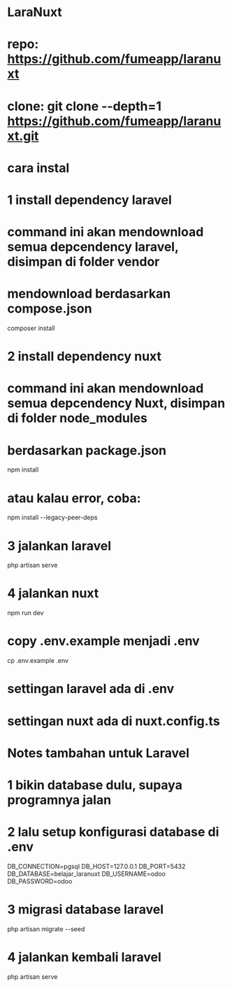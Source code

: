 # LaraNuxt

# repo: https://github.com/fumeapp/laranuxt
# clone: git clone --depth=1 https://github.com/fumeapp/laranuxt.git

# cara instal
# 1 install dependency laravel
# command ini akan mendownload semua depcendency laravel, disimpan di folder vendor
# mendownload berdasarkan compose.json 
composer install 

# 2 install dependency nuxt 
# command ini akan mendownload semua depcendency Nuxt, disimpan di folder node_modules 
# berdasarkan package.json 
npm install 
# atau kalau error, coba: 
npm install --legacy-peer-deps

# 3 jalankan laravel
php artisan serve 

# 4 jalankan nuxt 
npm run dev 

# copy .env.example menjadi .env 
cp .env.example .env 

# settingan laravel ada di .env 
# settingan nuxt ada di nuxt.config.ts 


# Notes tambahan untuk Laravel 
# 1 bikin database dulu, supaya programnya jalan 
# 2 lalu setup konfigurasi database di .env 
DB_CONNECTION=pgsql
DB_HOST=127.0.0.1
DB_PORT=5432
DB_DATABASE=belajar_laranuxt
DB_USERNAME=odoo
DB_PASSWORD=odoo

# 3 migrasi database laravel 
php artisan migrate --seed 

# 4 jalankan kembali laravel 
php artisan serve 
